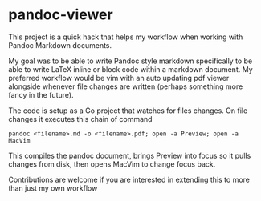 pandoc-viewer
=============
This project is a quick hack that helps my workflow when working with Pandoc Markdown documents.

My goal was to be able to write Pandoc style markdown specifically to be able to write LaTeX inline
or block code within a markdown document. My preferred workflow would be vim with an auto updating
pdf viewer alongside whenever file changes are written (perhaps something more fancy in the future).

The code is setup as a Go project that watches for files changes. On file changes it executes this
chain of command
```
pandoc <filename>.md -o <filename>.pdf; open -a Preview; open -a MacVim
```
This compiles the pandoc document, brings Preview into focus so it pulls changes from disk, then opens
MacVim to change focus back.

Contributions are welcome if you are interested in extending this to more than just my own workflow
